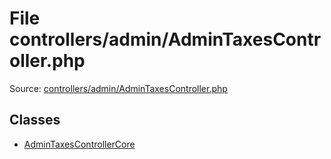 File controllers/admin/AdminTaxesController.php
=========

Source: [controllers/admin/AdminTaxesController.php](https://github.com/PrestaShop/PrestaShop/blob/1.5.6.3/controllers/admin/AdminTaxesController.php)


Classes
-------

* [AdminTaxesControllerCore](class.AdminTaxesControllerCore.md)

